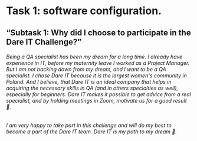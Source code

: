 # Task 1: software configuration.

## “Subtask 1: Why did I choose to participate in the Dare IT Challenge?”

###### Being a QA specialist has been my dream for a long time.  I already have experience in IT, before my maternity leave I worked as a Project Manager.  But I am not backing down from my dream, and I want to be a QA specialist.  I chose Dare IT because it is the largest women's community in Poland. And I believe, that Dare IT is an ideal company that helps in acquiring the necessary skills in QA (and in others specialties as well), especially for beginners.  Dare IT makes it possible to get advice from a real specialist, and by holding meetings in Zoom, motivate us for a good result 🤝.
###### I am very happy to take part in this challenge and will do my best to become a part of the Dare IT team.  Dare IT is my path to my dream 💪.
